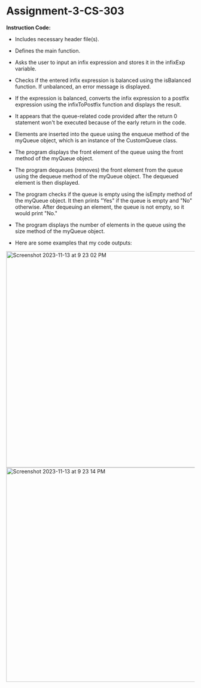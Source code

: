 # Assignment-3-CS-303
**Instruction Code:**

- Includes necessary header file(s).
- Defines the main function.
- Asks the user to input an infix expression and stores it in the infixExp variable.
- Checks if the entered infix expression is balanced using the isBalanced function. If unbalanced, an error message is displayed.
- If the expression is balanced, converts the infix expression to a postfix expression using the infixToPostfix function and displays the result.
- It appears that the queue-related code provided after the return 0 statement won't be executed because of the early return in the code.
- Elements are inserted into the queue using the enqueue method of the myQueue object, which is an instance of the CustomQueue class.
- The program displays the front element of the queue using the front method of the myQueue object.
- The program dequeues (removes) the front element from the queue using the dequeue method of the myQueue object. The dequeued element is then displayed.
- The program checks if the queue is empty using the isEmpty method of the myQueue object. It then prints "Yes" if the queue is empty and "No" otherwise. After dequeuing an element, the queue is not empty, so it would print "No."
- The program displays the number of elements in the queue using the size method of the myQueue object.

- Here are some examples that my code outputs:

<img width="579" alt="Screenshot 2023-11-13 at 9 23 02 PM" src="https://github.com/mohamede2022/Assignment-3-cs-303-/assets/113187159/99781c7d-f807-4c01-970d-82f7649f7bc2">

<img width="574" alt="Screenshot 2023-11-13 at 9 23 14 PM" src="https://github.com/mohamede2022/Assignment-3-cs-303-/assets/113187159/11ca9af1-0e61-4a30-bf39-8308b0cd7b53">
